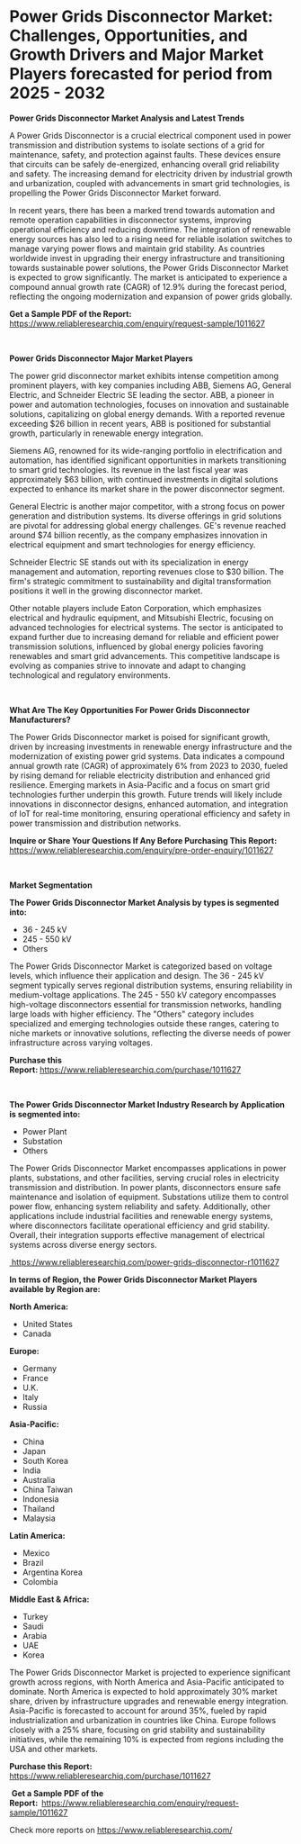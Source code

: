 <p><h1>Power Grids Disconnector Market: Challenges, Opportunities, and Growth Drivers and Major Market Players forecasted for period from 2025 - 2032</h1></p><p><strong>Power Grids Disconnector Market Analysis and Latest Trends</strong></p>
<p><p>A Power Grids Disconnector is a crucial electrical component used in power transmission and distribution systems to isolate sections of a grid for maintenance, safety, and protection against faults. These devices ensure that circuits can be safely de-energized, enhancing overall grid reliability and safety. The increasing demand for electricity driven by industrial growth and urbanization, coupled with advancements in smart grid technologies, is propelling the Power Grids Disconnector Market forward. </p><p>In recent years, there has been a marked trend towards automation and remote operation capabilities in disconnector systems, improving operational efficiency and reducing downtime. The integration of renewable energy sources has also led to a rising need for reliable isolation switches to manage varying power flows and maintain grid stability. As countries worldwide invest in upgrading their energy infrastructure and transitioning towards sustainable power solutions, the Power Grids Disconnector Market is expected to grow significantly. The market is anticipated to experience a compound annual growth rate (CAGR) of 12.9% during the forecast period, reflecting the ongoing modernization and expansion of power grids globally.</p></p>
<p><strong>Get a Sample PDF of the Report:&nbsp;</strong> <a href="https://www.reliableresearchiq.com/enquiry/request-sample/1011627?utm_campaign=1743&utm_medium=2&utm_source=Github&utm_content=ia&utm_term=02032025&utm_id=power-grids-disconnector">https://www.reliableresearchiq.com/enquiry/request-sample/1011627</a></p>
<p>&nbsp;</p>
<p><strong>Power Grids Disconnector Major Market Players</strong></p>
<p><p>The power grid disconnector market exhibits intense competition among prominent players, with key companies including ABB, Siemens AG, General Electric, and Schneider Electric SE leading the sector. ABB, a pioneer in power and automation technologies, focuses on innovation and sustainable solutions, capitalizing on global energy demands. With a reported revenue exceeding $26 billion in recent years, ABB is positioned for substantial growth, particularly in renewable energy integration.</p><p>Siemens AG, renowned for its wide-ranging portfolio in electrification and automation, has identified significant opportunities in markets transitioning to smart grid technologies. Its revenue in the last fiscal year was approximately $63 billion, with continued investments in digital solutions expected to enhance its market share in the power disconnector segment.</p><p>General Electric is another major competitor, with a strong focus on power generation and distribution systems. Its diverse offerings in grid solutions are pivotal for addressing global energy challenges. GE's revenue reached around $74 billion recently, as the company emphasizes innovation in electrical equipment and smart technologies for energy efficiency.</p><p>Schneider Electric SE stands out with its specialization in energy management and automation, reporting revenues close to $30 billion. The firm's strategic commitment to sustainability and digital transformation positions it well in the growing disconnector market.</p><p>Other notable players include Eaton Corporation, which emphasizes electrical and hydraulic equipment, and Mitsubishi Electric, focusing on advanced technologies for electrical systems. The sector is anticipated to expand further due to increasing demand for reliable and efficient power transmission solutions, influenced by global energy policies favoring renewables and smart grid advancements. This competitive landscape is evolving as companies strive to innovate and adapt to changing technological and regulatory environments.</p></p>
<p>&nbsp;</p>
<p><strong>What Are The Key Opportunities For Power Grids Disconnector Manufacturers?</strong></p>
<p><p>The Power Grids Disconnector market is poised for significant growth, driven by increasing investments in renewable energy infrastructure and the modernization of existing power grid systems. Data indicates a compound annual growth rate (CAGR) of approximately 6% from 2023 to 2030, fueled by rising demand for reliable electricity distribution and enhanced grid resilience. Emerging markets in Asia-Pacific and a focus on smart grid technologies further underpin this growth. Future trends will likely include innovations in disconnector designs, enhanced automation, and integration of IoT for real-time monitoring, ensuring operational efficiency and safety in power transmission and distribution networks.</p></p>
<p><strong>Inquire or Share Your Questions If Any Before Purchasing This Report:</strong> <a href="https://www.reliableresearchiq.com/enquiry/pre-order-enquiry/1011627?utm_campaign=1743&utm_medium=2&utm_source=Github&utm_content=ia&utm_term=02032025&utm_id=power-grids-disconnector">https://www.reliableresearchiq.com/enquiry/pre-order-enquiry/1011627</a></p>
<p>&nbsp;</p>
<p><strong>Market Segmentation</strong></p>
<p><strong>The Power Grids Disconnector Market Analysis by types is segmented into:</strong></p>
<p><ul><li>36 - 245 kV</li><li>245 - 550 kV</li><li>Others</li></ul></p>
<p><p>The Power Grids Disconnector Market is categorized based on voltage levels, which influence their application and design. The 36 - 245 kV segment typically serves regional distribution systems, ensuring reliability in medium-voltage applications. The 245 - 550 kV category encompasses high-voltage disconnectors essential for transmission networks, handling large loads with higher efficiency. The "Others" category includes specialized and emerging technologies outside these ranges, catering to niche markets or innovative solutions, reflecting the diverse needs of power infrastructure across varying voltages.</p></p>
<p><strong>Purchase this Report:&nbsp;</strong><a href="https://www.reliableresearchiq.com/purchase/1011627?utm_campaign=1743&utm_medium=2&utm_source=Github&utm_content=ia&utm_term=02032025&utm_id=power-grids-disconnector">https://www.reliableresearchiq.com/purchase/1011627</a></p>
<p>&nbsp;</p>
<p><strong>The Power Grids Disconnector Market Industry Research by Application is segmented into:</strong></p>
<p><ul><li>Power Plant</li><li>Substation</li><li>Others</li></ul></p>
<p><p>The Power Grids Disconnector Market encompasses applications in power plants, substations, and other facilities, serving crucial roles in electricity transmission and distribution. In power plants, disconnectors ensure safe maintenance and isolation of equipment. Substations utilize them to control power flow, enhancing system reliability and safety. Additionally, other applications include industrial facilities and renewable energy systems, where disconnectors facilitate operational efficiency and grid stability. Overall, their integration supports effective management of electrical systems across diverse energy sectors.</p></p>
<p><a href="https://www.reliableresearchiq.com/power-grids-disconnector-r1011627?utm_campaign=1743&utm_medium=2&utm_source=Github&utm_content=ia&utm_term=02032025&utm_id=power-grids-disconnector">&nbsp;https://www.reliableresearchiq.com/power-grids-disconnector-r1011627</a></p>
<p><strong>In terms of Region, the Power Grids Disconnector Market Players available by Region are:</strong></p>
<p>
    <p> <strong> North America: </strong>
        <ul>
            <li>United States</li>
            <li>Canada</li>
        </ul>
        </p> 
    <p> <strong> Europe: </strong>
        <ul>
            <li>Germany</li>
            <li>France</li>
            <li>U.K.</li>
            <li>Italy</li>
            <li>Russia</li>
        </ul>
        </p> 
    <p> <strong> Asia-Pacific: </strong>
        <ul>
            <li>China</li>
            <li>Japan</li>
            <li>South Korea</li>
            <li>India</li>
            <li>Australia</li>
            <li>China Taiwan</li>
            <li>Indonesia</li>
            <li>Thailand</li>
            <li>Malaysia</li>
        </ul>
        </p> 
    <p> <strong> Latin America: </strong>
        <ul>
            <li>Mexico</li>
            <li>Brazil</li>
            <li>Argentina Korea</li>
            <li>Colombia</li>
        </ul>
        </p> 
    <p> <strong> Middle East & Africa: </strong>
        <ul>
            <li>Turkey</li>
            <li>Saudi</li>
            <li>Arabia</li>
            <li>UAE</li>
            <li>Korea</li>
        </ul>
    </p>
    </p>
<p><p>The Power Grids Disconnector Market is projected to experience significant growth across regions, with North America and Asia-Pacific anticipated to dominate. North America is expected to hold approximately 30% market share, driven by infrastructure upgrades and renewable energy integration. Asia-Pacific is forecasted to account for around 35%, fueled by rapid industrialization and urbanization in countries like China. Europe follows closely with a 25% share, focusing on grid stability and sustainability initiatives, while the remaining 10% is expected from regions including the USA and other markets.</p></p>
<p><strong>Purchase this Report: </strong><a href="https://www.reliableresearchiq.com/purchase/1011627?utm_campaign=1743&utm_medium=2&utm_source=Github&utm_content=ia&utm_term=02032025&utm_id=power-grids-disconnector">https://www.reliableresearchiq.com/purchase/1011627</a></p>
<p>&nbsp;<strong>Get a Sample PDF of the Report:&nbsp;&nbsp;</strong><a href="https://www.reliableresearchiq.com/enquiry/request-sample/1011627?utm_campaign=1743&utm_medium=2&utm_source=Github&utm_content=ia&utm_term=02032025&utm_id=power-grids-disconnector">https://www.reliableresearchiq.com/enquiry/request-sample/1011627</a></p>
<p><strong></strong></p>
<p>Check more reports on <a href="https://www.reliableresearchiq.com/?utm_campaign=1743&utm_medium=2&utm_source=Github&utm_content=ia&utm_term=02032025&utm_id=power-grids-disconnector">https://www.reliableresearchiq.com/</a></p>